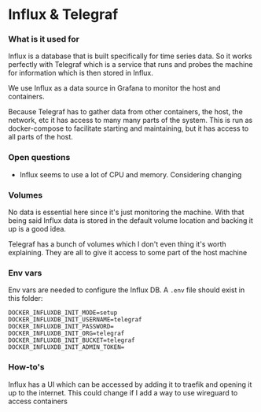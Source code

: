 # Influx & Telegraf

### What is it used for

Influx is a database that is built specifically for time series data. So it works perfectly with Telegraf which is a service that runs and probes the machine for information which is then stored in Influx.

We use Influx as a data source in Grafana to monitor the host and containers.

Because Telegraf has to gather data from other containers, the host, the network, etc it has access to many many parts of the system. This is run as docker-compose to facilitate starting and maintaining, but it has access to all parts of the host.


### Open questions

- Influx seems to use a lot of CPU and memory. Considering changing

### Volumes

No data is essential here since it's just monitoring the machine. With that being said Influx data is stored in the default volume location and backing it up is a good idea.

Telegraf has a bunch of volumes which I don't even thing it's worth explaining. They are all to give it access to some part of the host machine

### Env vars

Env vars are needed to configure the Influx DB. A `.env` file should exist in this folder:

```
DOCKER_INFLUXDB_INIT_MODE=setup
DOCKER_INFLUXDB_INIT_USERNAME=telegraf
DOCKER_INFLUXDB_INIT_PASSWORD=
DOCKER_INFLUXDB_INIT_ORG=telegraf
DOCKER_INFLUXDB_INIT_BUCKET=telegraf
DOCKER_INFLUXDB_INIT_ADMIN_TOKEN=
```

### How-to's

Influx has a UI which can be accessed by adding it to traefik and opening it up to the internet. This could change if I add a way to use wireguard to access containers